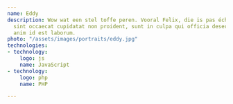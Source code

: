 ```yaml
---
name: Eddy
description: Wow wat een stel toffe peren. Vooral Felix, die is pas écht aardig. Excepteur
  sint occaecat cupidatat non proident, sunt in culpa qui officia deserunt mollit
  anim id est laborum.
photo: "/assets/images/portraits/eddy.jpg"
technologies:
- technology:
    logo: js
    name: JavaScript
- technology:
    logo: php
    name: PHP

---
```

